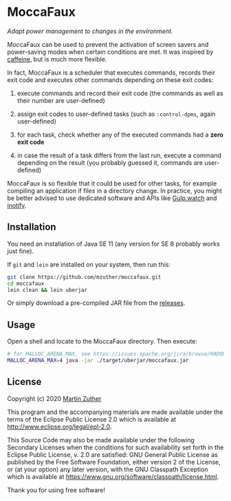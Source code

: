 # MoccaFaux

*Adapt power management to changes in the environment.*

MoccaFaux can be used to prevent the activation of screen savers and
power-saving modes when certain conditions are met.  It was inspired
by [caffeine], but is much more flexible.

In fact, MoccaFaux is a scheduler that executes commands, records
their exit code and executes other commands depending on these exit
codes:

1. execute commands and record their exit code (the commands as well
   as their number are user-defined)

1. assign exit codes to user-defined tasks (such as `:control-dpms`,
   again user-defined)

1. for each task, check whether any of the executed commands had a
   **zero exit code**

1. in case the result of a task differs from the last run, execute a
   command depending on the result (you probably guessed it, commands
   are user-defined)

MoccaFaux is so flexible that it could be used for other tasks, for
example compiling an application if files in a directory change.  In
practice, you might be better advised to use dedicated software and
APIs like [Gulp.watch] and [inotify].

## Installation

You need an installation of Java SE 11 (any version for SE 8 probably
works just fine).

If `git` and `lein` are installed on your system, then run this:

```bash
git clone https://github.com/mzuther/moccafaux.git
cd moccafaux
lein clean && lein uberjar
```

Or simply download a pre-compiled JAR file from the [releases].

## Usage

Open a shell and locate to the MoccaFaux directory.  Then execute:

```bash
# for MALLOC_ARENA_MAX, see https://issues.apache.org/jira/browse/HADOOP-7154)
MALLOC_ARENA_MAX=4 java -jar ./target/uberjar/moccafaux.jar
```

## License

Copyright (c) 2020 [Martin Zuther]

This program and the accompanying materials are made available under
the terms of the Eclipse Public License 2.0 which is available at
http://www.eclipse.org/legal/epl-2.0.

This Source Code may also be made available under the following
Secondary Licenses when the conditions for such availability set forth
in the Eclipse Public License, v. 2.0 are satisfied: GNU General
Public License as published by the Free Software Foundation, either
version 2 of the License, or (at your option) any later version, with
the GNU Classpath Exception which is available at
https://www.gnu.org/software/classpath/license.html.

Thank you for using free software!


[caffeine]:       https://launchpad.net/caffeine
[inotify]:        https://en.wikipedia.org/wiki/Inotify
[Gulp.watch]:     https://gulpjs.com/docs/en/getting-started/watching-files

[Martin Zuther]:  http://www.mzuther.de/
[releases]:       https://github.com/mzuther/moccafaux/releases
